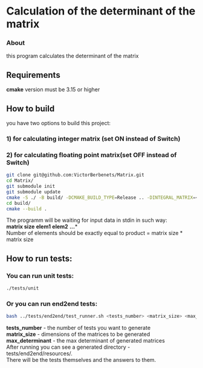 # Calculation of the determinant of the matrix
### About
this program calculates the determinant of the matrix
## Requirements
**cmake** version must be 3.15 or higher
## How to build
you have two options to build this project: 
### 1) for calculating integer matrix (set ON instead of **Switch**)
### 2) for calculating floating point matrix(set OFF instead of **Switch**)
```bash
git clone git@github.com:VictorBerbenets/Matrix.git
cd Matrix/
git submodule init
git submodule update
cmake -S ./ -B build/ -DCMAKE_BUILD_TYPE=Release .. -DINTEGRAL_MATRIX=<Switch>
cd build/
cmake --build .
```
The programm will be waiting for input data in stdin in such way:  
**matrix size** **elem1** **elem2** **...***  
Number of elements should be exactly equal to product = matrix size * matrix
size
## How to run tests:
### You can run unit tests:
```bash
./tests/unit
```
### Or you can run end2end tests:
```bash
bash ../tests/end2end/test_runner.sh <tests_number> <matrix_size> <max_determinant>
```
**tests_number** - the number of tests you want to generate  
**matrix_size**  - dimensions of the matrices to be generated   
**max_determinant** - the max determinant of generated matrices  
After running you can see a generated directory - tests/end2end/resources/.  
There will be the tests themselves and the answers to them.
